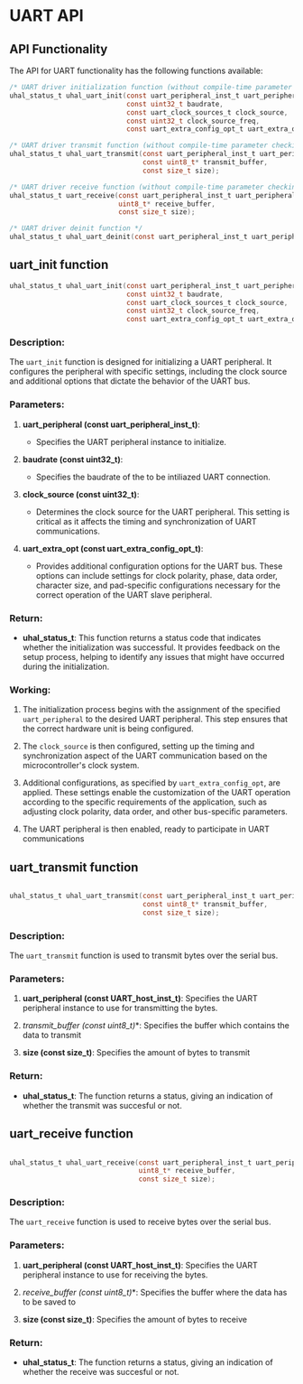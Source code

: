 # UART API

## API Functionality

The API for UART functionality has the following functions available:

```c
/* UART driver initialization function (without compile-time parameter checking) */
uhal_status_t uhal_uart_init(const uart_peripheral_inst_t uart_peripheral, 
                             const uint32_t baudrate, 
                             const uart_clock_sources_t clock_source, 
                             const uint32_t clock_source_freq, 
                             const uart_extra_config_opt_t uart_extra_opt);

/* UART driver transmit function (without compile-time parameter checking) */
uhal_status_t uhal_uart_transmit(const uart_peripheral_inst_t uart_peripheral, 
                                 const uint8_t* transmit_buffer, 
                                 const size_t size);

/* UART driver receive function (without compile-time parameter checking) */
uhal_status_t uart_receive(const uart_peripheral_inst_t uart_peripheral, 
                           uint8_t* receive_buffer, 
                           const size_t size);

/* UART driver deinit function */
uhal_status_t uhal_uart_deinit(const uart_peripheral_inst_t uart_peripheral);

```

## uart_init function

```c
uhal_status_t uhal_uart_init(const uart_peripheral_inst_t uart_peripheral, 
                             const uint32_t baudrate, 
                             const uart_clock_sources_t clock_source, 
                             const uint32_t clock_source_freq, 
                             const uart_extra_config_opt_t uart_extra_opt);
```

### Description:

The `uart_init` function is designed for initializing a UART peripheral. It configures the peripheral with specific settings, including the clock source and additional options that dictate the behavior of the UART bus.
    
### Parameters:

1. **uart_peripheral (const uart_peripheral_inst_t)**: 
    - Specifies the UART peripheral instance to initialize. 

2. **baudrate (const uint32_t)**:
    - Specifies the baudrate of the to be intiliazed UART connection.

3. **clock_source (const uint32_t)**: 
    - Determines the clock source for the UART peripheral. This setting is critical as it affects the timing and synchronization of UART communications.

4. **uart_extra_opt (const uart_extra_config_opt_t)**: 
    - Provides additional configuration options for the UART bus. These options can include settings for clock polarity, phase, data order, character size, and pad-specific configurations necessary for the correct operation of the UART slave peripheral.

### Return:

- **uhal_status_t**: This function returns a status code that indicates whether the initialization was successful. It provides feedback on the setup process, helping to identify any issues that might have occurred during the initialization.

### Working:

1. The initialization process begins with the assignment of the specified `uart_peripheral` to the desired UART peripheral. This step ensures that the correct hardware unit is being configured.

2. The `clock_source` is then configured, setting up the timing and synchronization aspect of the UART communication based on the microcontroller's clock system.

3. Additional configurations, as specified by `uart_extra_config_opt`, are applied. These settings enable the customization of the UART operation according to the specific requirements of the application, such as adjusting clock polarity, data order, and other bus-specific parameters.

4. The UART peripheral is then enabled, ready to participate in UART communications



## uart_transmit function

```c

uhal_status_t uhal_uart_transmit(const uart_peripheral_inst_t uart_peripheral, 
                                 const uint8_t* transmit_buffer, 
                                 const size_t size);

```

### Description:

The `uart_transmit` function is used to transmit bytes over the serial bus.


### Parameters:

1. **uart_peripheral (const UART_host_inst_t)**: Specifies the UART peripheral instance to use for transmitting the bytes.

2. **transmit_buffer (const uint8_t*)**: Specifies the buffer which contains the data to transmit

3. **size (const size_t)**: Specifies the amount of bytes to transmit

### Return:

- **uhal_status_t**: The function returns a status, giving an indication of whether the transmit was succesful or not.

## uart_receive function

```c

uhal_status_t uhal_uart_receive(const uart_peripheral_inst_t uart_peripheral, 
                                uint8_t* receive_buffer, 
                                const size_t size);

```

### Description:

The `uart_receive` function is used to receive bytes over the serial bus.


### Parameters:

1.  **uart_peripheral (const UART_host_inst_t)**: Specifies the UART peripheral instance to use for receiving the bytes.

2.  **receive_buffer (const uint8_t*)**: Specifies the buffer where the data has to be saved to

3.  **size (const size_t)**: Specifies the amount of bytes to receive

### Return:

- **uhal_status_t**: The function returns a status, giving an indication of whether the receive was succesful or not.
